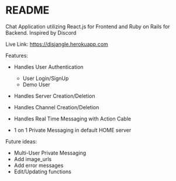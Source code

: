 # README

Chat Application utilizing React.js for Frontend and Ruby on Rails for Backend. Inspired by Discord

Live Link: https://disjangle.herokuapp.com

Features:

* Handles User Authentication
  * User Login/SignUp
  * Demo User
  
* Handles Server Creation/Deletion 
* Handles Channel Creation/Deletion 
* Handles Real Time Messaging with Action Cable
* 1 on 1 Private Messaging in default HOME server


Future ideas:
* Multi-User Private Messaging
* Add image_urls
* Add error messages
* Edit/Updating functions
